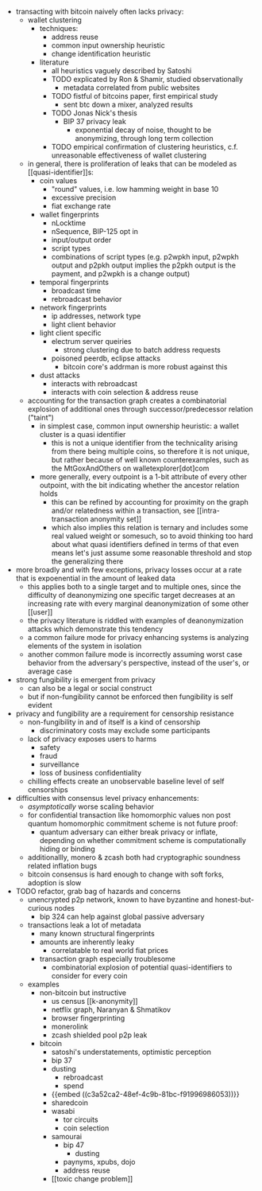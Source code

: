 - transacting with bitcoin naively often lacks privacy:
	- wallet clustering
		- techniques:
			- address reuse
			- common input ownership heuristic
			- change identification heuristic
		- literature
			- all heuristics vaguely described by Satoshi
			- TODO explicated by Ron & Shamir, studied observationally
				- metadata correlated from public websites
			- TODO fistful of bitcoins paper, first empirical study
				- sent btc down a mixer, analyzed results
			- TODO Jonas Nick's thesis
				- BIP 37 privacy leak
					- exponential decay of noise, thought to be anonymizing, through long term collection
			- TODO empirical confirmation of clustering heuristics, c.f. unreasonable effectiveness of wallet clustering
	- in general, there is proliferation of leaks that can be modeled as [[quasi-identifier]]s:
		- coin values
			- "round" values, i.e. low hamming weight in base 10
			- excessive precision
			- fiat exchange rate
		- wallet fingerprints
			- nLocktime
			- nSequence, BIP-125 opt in
			- input/output order
			- script types
			- combinations of script types (e.g. p2wpkh input, p2wpkh output and p2pkh output implies the p2pkh output is the payment, and p2wpkh is a change output)
		- temporal fingerprints
			- broadcast time
			- rebroadcast behavior
		- network fingerprints
			- ip addresses, network type
			- light client behavior
		- light client specific
			- electrum server queiries
				- strong clustering due to batch address requests
			- poisoned peerdb, eclipse attacks
				- bitcoin core's addrman is more robust against this
		- dust attacks
			- interacts with rebroadcast
			- interacts with coin selection & address reuse
	- accounting for the transaction graph creates a combinatorial explosion of additional ones through successor/predecessor relation ("taint")
		- in simplest case, common input ownership heuristic: a wallet cluster is a quasi identifier
			- this is not a unique identifier from the technicality arising from there being multiple coins, so therefore it is not unique, but rather because of well known counterexamples, such as the MtGoxAndOthers on walletexplorer[dot]com
		- more generally, every outpoint is a 1-bit attribute of every other outpoint, with the bit indicating whether the ancestor relation holds
			- this can be refined by accounting for proximity on the graph and/or relatedness within a transaction, see [[intra-transaction anonymity set]]
			- which also implies this relation is ternary and includes some real valued weight or somesuch, so to avoid thinking too hard about what quasi identifiers defined in terms of that even means let's just assume some reasonable threshold and stop the generalizing there
- more broadly and with few exceptions, privacy losses occur at a rate that is expoenential in the amount of leaked data
	- this applies both to a single target and to multiple ones, since the difficulty of deanonymizing one specific target decreases at an increasing rate with every marginal deanonymization of some other [[user]]
	- the privacy literature is riddled with examples of deanonymization attacks which demonstrate this tendency
	- a common failure mode for privacy enhancing systems is analyzing elements of the system in isolation
	- another common failure mode is incorrectly assuming worst case behavior from the adversary's perspective, instead of the user's, or average case
- strong fungibility is emergent from privacy
	- can also be a legal or social construct
	- but if non-fungibility cannot be enforced then fungibility is self evident
- privacy and fungibility are a requirement for censorship resistance
	- non-fungibility in and of itself is a kind of censorship
		- discriminatory costs may exclude some participants
	- lack of privacy exposes users to harms
		- safety
		- fraud
		- surveillance
		- loss of business confidentiality
	- chilling effects create an unobservable baseline level of self censorships
- difficulties with consensus level privacy enhancements:
	- *asymptotically* worse scaling behavior
	- for confidential transaction like homomorphic values non post quantum homomorphic commitment scheme is not future proof:
		- quantum adversary can either break privacy or inflate, depending on whether commitment scheme is computationally hiding or binding
	- additionallly, monero & zcash both had cryptographic soundness related inflation bugs
	- bitcoin consensus is hard enough to change with soft forks, adoption is slow
- TODO refactor, grab bag of hazards and concerns
	- unencrypted p2p network, known to have byzantine and honest-but-curious nodes
		- bip 324 can help against global passive adversary
	- transactions leak a lot of metadata
		- many known structural fingerprints
		- amounts are inherently leaky
			- correlatable to real world fiat prices
		- transaction graph especially troublesome
			- combinatorial explosion of potential quasi-identifiers to consider for every coin
	- examples
		- non-bitcoin but instructive
			- us census [[k-anonymity]]
			- netflix graph, Naranyan & Shmatikov
			- browser fingerprinting
			- monerolink
			- zcash shielded pool p2p leak
		- bitcoin
			- satoshi's understatements, optimistic perception
			- bip 37
			- dusting
				- rebroadcast
				- spend
			- {{embed ((c3a52ca2-48ef-4c9b-81bc-f91996986053))}}
			- sharedcoin
			- wasabi
				- tor circuits
				- coin selection
			- samourai
				- bip 47
					- dusting
				- paynyms, xpubs, dojo
				- address reuse
			- [[toxic change problem]]
